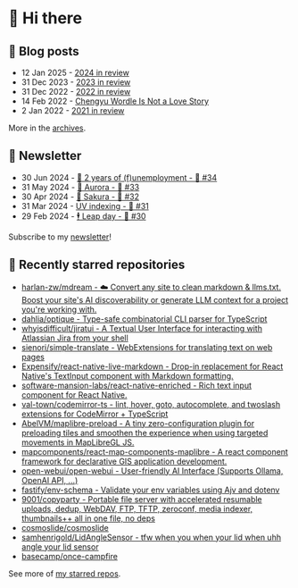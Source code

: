 # 👋 Hi there

## 📝 Blog posts

<!-- feed start -->
- 12 Jan 2025 - [2024 in review](https://cheeaun.com/blog/2025/01/2024-in-review/)
- 31 Dec 2023 - [2023 in review](https://cheeaun.com/blog/2023/12/2023-in-review/)
- 31 Dec 2022 - [2022 in review](https://cheeaun.com/blog/2022/12/2022-in-review/)
- 14 Feb 2022 - [Chengyu Wordle Is Not a Love Story](https://cheeaun.com/blog/2022/02/chengyu-wordle-is-not-a-love-story/)
- 2 Jan 2022 - [2021 in review](https://cheeaun.com/blog/2022/01/2021-in-review/)
<!-- feed end -->

More in the [archives](https://cheeaun.com/blog/archives/).

## 📰 Newsletter

<!-- newsletter start -->
- 30 Jun 2024 - [🎂 2 years of (f)unemployment - 🥫 #34](https://cheeaun.substack.com/p/2-years-of-funemployment-34)
- 31 May 2024 - [🌌 Aurora - 🥫 #33](https://cheeaun.substack.com/p/aurora-33)
- 30 Apr 2024 - [🌸 Sakura - 🥫 #32](https://cheeaun.substack.com/p/sakura-32)
- 31 Mar 2024 - [UV indexing - 🥫 #31](https://cheeaun.substack.com/p/uv-indexing-31)
- 29 Feb 2024 - [🕴️ Leap day - 🥫 #30](https://cheeaun.substack.com/p/leap-day-30)
<!-- newsletter end -->

Subscribe to my [newsletter](https://cheeaun.substack.com/)!

## 🌟 Recently starred repositories

<!-- starred repos start -->
- [harlan-zw/mdream - ☁️ Convert any site to clean markdown & llms.txt. Boost your site's AI discoverability or generate LLM context for a project you're working with.](https://github.com/harlan-zw/mdream)
- [dahlia/optique - Type-safe combinatorial CLI parser for TypeScript](https://github.com/dahlia/optique)
- [whyisdifficult/jiratui - A Textual User Interface for interacting with Atlassian Jira from your shell](https://github.com/whyisdifficult/jiratui)
- [sienori/simple-translate - WebExtensions for translating text on web pages](https://github.com/sienori/simple-translate)
- [Expensify/react-native-live-markdown - Drop-in replacement for React Native's TextInput component with Markdown formatting.](https://github.com/Expensify/react-native-live-markdown)
- [software-mansion-labs/react-native-enriched - Rich text input component for React Native.](https://github.com/software-mansion-labs/react-native-enriched)
- [val-town/codemirror-ts - lint, hover, goto, autocomplete, and twoslash extensions for CodeMirror + TypeScript](https://github.com/val-town/codemirror-ts)
- [AbelVM/maplibre-preload - A tiny zero-configuration plugin for preloading tiles and smoothen the experience when using targeted movements in MapLibreGL JS.](https://github.com/AbelVM/maplibre-preload)
- [mapcomponents/react-map-components-maplibre - A react component framework for declarative GIS application development.](https://github.com/mapcomponents/react-map-components-maplibre)
- [open-webui/open-webui - User-friendly AI Interface (Supports Ollama, OpenAI API, ...)](https://github.com/open-webui/open-webui)
- [fastify/env-schema - Validate your env variables using Ajv and dotenv](https://github.com/fastify/env-schema)
- [9001/copyparty - Portable file server with accelerated resumable uploads, dedup, WebDAV, FTP, TFTP, zeroconf, media indexer, thumbnails++ all in one file, no deps](https://github.com/9001/copyparty)
- [cosmoslide/cosmoslide](https://github.com/cosmoslide/cosmoslide)
- [samhenrigold/LidAngleSensor - tfw when you when your lid when uhh angle your lid sensor](https://github.com/samhenrigold/LidAngleSensor)
- [basecamp/once-campfire](https://github.com/basecamp/once-campfire)
<!-- starred repos end -->

See more of [my starred repos](https://github.com/stars/cheeaun/).

